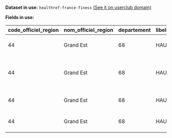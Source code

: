 **Dataset in use:** `healthref-france-finess` [(See it on userclub domain)](https://userclub.opendatasoft.com/explore/dataset/healthref-france-finess/table/)

**Fields in use:**

|code_officiel_region|nom_officiel_region|departement|libelle_departement|code_officiel_epci|nom_officiel_epci|nom_officiel_commune|code_commune|libelle_mft|libelle_categorie_d_etablissement|libelle_sph|date_d_ouverture|
|---|---|---|---|---|---|---|---|---|---|---|---|
|44|Grand Est|68|HAUT RHIN|200066009|CA Mulhouse Alsace Agglomération|Mulhouse|68224|Indéterminé|Autre Résidence Sociale (hors Maison Relais, Pension de Fami||1904-04-04|
|44|Grand Est|68|HAUT RHIN|200066009|CA Mulhouse Alsace Agglomération|Mulhouse|68224|ARS/PCD, Tarif global, habilité aide sociale, recours PUI|Etablissement d'hébergement pour personnes âgées dépendantes||1972-10-01|
|44|Grand Est|68|HAUT RHIN|200066009|CA Mulhouse Alsace Agglomération|Mulhouse|68224|Etablissement Tarif Libre|Pharmacie d'Officine||2021-10-25|
|44|Grand Est|68|HAUT RHIN|246800726|CA Colmar Agglomération|Colmar|68066|ARS / DG dotation globale|Centre soins accompagnement prévention addictologie (CSAPA)||1989-12-01|

